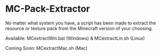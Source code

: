# MC-Pack-Extractor
No matter what system you have, a script has been made to extract the resource or texture pack from the Minecraft version of your choosing.

Available: MCextractWin.bat (Windows) & MCextractLin.sh (Linux)

Coming Soon: MCextractMac.sh (Mac)
